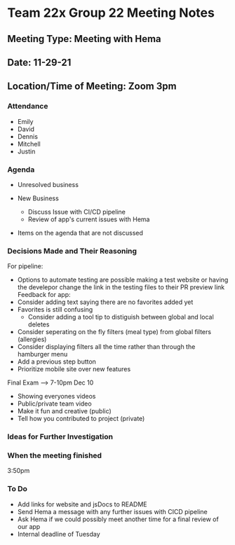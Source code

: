 # Team 22x Group 22 Meeting Notes

## Meeting Type: Meeting with Hema

## Date: 11-29-21

## Location/Time of Meeting: Zoom 3pm

### Attendance

- Emily
- David
- Dennis
- Mitchell
- Justin

### Agenda

- Unresolved business

- New Business

  - Discuss Issue with CI/CD pipeline
  - Review of app's current issues with Hema

- Items on the agenda that are not discussed

### Decisions Made and Their Reasoning

For pipeline:

- Options to automate testing are possible making a test website or having the develepor change the link in the testing files to their PR preview link
  Feedback for app:
- Consider adding text saying there are no favorites added yet
- Favorites is still confusing
  - Consider adding a tool tip to distiguish between global and local deletes
- Consider seperating on the fly filters (meal type) from global filters (allergies)
- Consider displaying filters all the time rather than through the hamburger menu
- Add a previous step button
- Prioritize mobile site over new features

Final Exam —> 7-10pm Dec 10

- Showing everyones videos
- Public/private team video
- Make it fun and creative (public)
- Tell how you contributed to project (private)

### Ideas for Further Investigation

### When the meeting finished

3:50pm

### To Do

- Add links for website and jsDocs to README
- Send Hema a message with any further issues with CICD pipeline
- Ask Hema if we could possibly meet another time for a final review of our app
- Internal deadline of Tuesday
